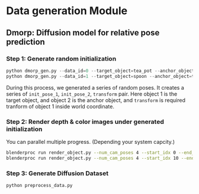 # Data generation Module

## Dmorp: Diffusion model for relative pose prediction

### Step 1: Generate random initialization

```python
python dmorp_gen.py --data_id=0 --target_object=tea_pot --anchor_object=tea_mug --num_samples=20
python dmorp_gen.py --data_id=1 --target_object=spoon --anchor_object=tea_pot --num_samples=1000
```

During this process, we generated a series of random poses. It creates a series of `init_pose_1`, `init_pose_2`, `transform` pair. Here object 1 is the target object, and object 2 is the anchor object, and `transform` is required tranform of object 1 inside world coordinate.

### Step 2: Render depth & color images under generated initialization

You can parallel multiple progress. (Depending your system capcity.)
```bash
blenderproc run render_object.py --num_cam_poses 4 --start_idx 0 --end_idx 10
blenderproc run render_object.py --num_cam_poses 4 --start_idx 10 --end_idx 20
```

### Step 3: Generate Diffusion Dataset

```bash
python preprocess_data.py
```